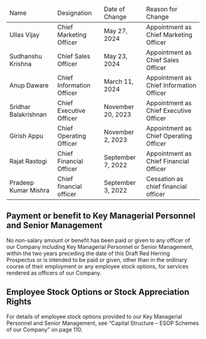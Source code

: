 <table><thead><tr><td>Name</td><td>Designation</td><td>Date of Change</td><td>Reason for Change</td></tr></thead><tbody><tr><td>Ullas Vijay</td><td>Chief Marketing Officer</td><td>May 27, 2024</td><td>Appointment as Chief Marketing Officer</td></tr><tr><td>Sudhanshu Krishna</td><td>Chief Sales Officer</td><td>May 23, 2024</td><td>Appointment as Chief Sales Officer</td></tr><tr><td>Anup Daware</td><td>Chief Information Officer</td><td>March 11, 2024</td><td>Appointment as Chief Information Officer</td></tr><tr><td>Sridhar Balakrishnan</td><td>Chief Executive Officer</td><td>November 20, 2023</td><td>Appointment as Chief Executive Officer</td></tr><tr><td>Girish Appu</td><td>Chief Operating Officer</td><td>November 2, 2023</td><td>Appointment as Chief Operating Officer</td></tr><tr><td>Rajat Rastogi</td><td>Chief Financial Officer</td><td>September 7, 2022</td><td>Appointment as Chief Financial Officer</td></tr><tr><td>Pradeep Kumar Mishra</td><td>Chief financial officer</td><td>September 3, 2022</td><td>Cessation as chief financial officer</td></tr></tbody></table>

## Payment or benefit to Key Managerial Personnel and Senior Management

No non-salary amount or benefit has been paid or given to any officer of our Company including Key Managerial Personnel or Senior Management, within the two years preceding the date of this Draft Red Herring Prospectus or is intended to be paid or given, other than in the ordinary course of their employment or any employee stock options, for services rendered as officers of our Company.

## Employee Stock Options or Stock Appreciation Rights

For details of employee stock options provided to our Key Managerial Personnel and Senior Management, see “Capital Structure – ESOP Schemes of our Company” on page 110.